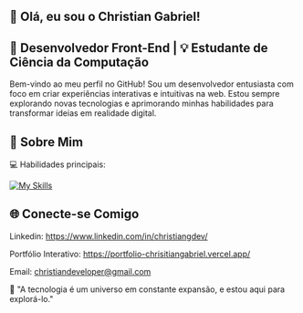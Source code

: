 ## 👋 Olá, eu sou o Christian Gabriel!

## 🎨 Desenvolvedor Front-End | 💡 Estudante de Ciência da Computação 
Bem-vindo ao meu perfil no GitHub! Sou um desenvolvedor entusiasta com foco em criar experiências interativas e intuitivas na web. Estou sempre explorando novas tecnologias e aprimorando minhas habilidades para transformar ideias em realidade digital.

## 🚀 Sobre Mim
💻 Habilidades principais:

[![My Skills](https://skillicons.dev/icons?i=js,ts,html,css,nodejs,react,git,tailwind,next,mysql,figma)](https://skillicons.dev)

## 🌐 Conecte-se Comigo
Linkedin: https://www.linkedin.com/in/christiangdev/

Portfólio Interativo: https://portfolio-chrisitiangabriel.vercel.app/

Email: christiandeveloper@gmail.com

🌟 "A tecnologia é um universo em constante expansão, e estou aqui para explorá-lo."
